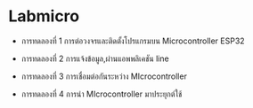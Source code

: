 # Labmicro

- การทดลองที่ 1 การต่อวงจรและติดตั้งโปรแกรมบน Microcontroller ESP32

- การทดลองที่ 2 การแจ้งข้อมูล,ผ่านแอพพลิเคชัน line

- การทดลองที่ 3 การเชื่อมต่อกันระหว่าง MIcrocontroller

- การทดลองที่ 4 การนำ MIcrocontroller มาประยุกต์ใช้
